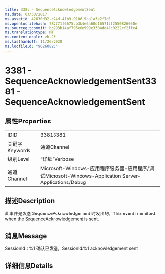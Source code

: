 ```yaml
---
title: 3381 - SequenceAcknowledgementSent
ms.date: 03/30/2017
ms.assetid: 42630d32-c24d-41b9-9106-9ca1a3e2f7d8
ms.openlocfilehash: 782771f6675cb3b4e6a60d16571bf2550826050e
ms.sourcegitcommit: bc293b14af795e0e999e3304dd40c0222cf2ffe4
ms.translationtype: MT
ms.contentlocale: zh-CN
ms.lasthandoff: 11/26/2020
ms.locfileid: "96260821"
---
```

# <a name="3381---sequenceacknowledgementsent"></a><span data-ttu-id="e1722-102">3381 - SequenceAcknowledgementSent</span><span class="sxs-lookup"><span data-stu-id="e1722-102">3381 - SequenceAcknowledgementSent</span></span>

## <a name="properties"></a><span data-ttu-id="e1722-103">属性</span><span class="sxs-lookup"><span data-stu-id="e1722-103">Properties</span></span>  
  
|||  
|-|-|  
|<span data-ttu-id="e1722-104">ID</span><span class="sxs-lookup"><span data-stu-id="e1722-104">ID</span></span>|<span data-ttu-id="e1722-105">3381</span><span class="sxs-lookup"><span data-stu-id="e1722-105">3381</span></span>|  
|<span data-ttu-id="e1722-106">关键字</span><span class="sxs-lookup"><span data-stu-id="e1722-106">Keywords</span></span>|<span data-ttu-id="e1722-107">通道</span><span class="sxs-lookup"><span data-stu-id="e1722-107">Channel</span></span>|  
|<span data-ttu-id="e1722-108">级别</span><span class="sxs-lookup"><span data-stu-id="e1722-108">Level</span></span>|<span data-ttu-id="e1722-109">“详细”</span><span class="sxs-lookup"><span data-stu-id="e1722-109">Verbose</span></span>|  
|<span data-ttu-id="e1722-110">通道</span><span class="sxs-lookup"><span data-stu-id="e1722-110">Channel</span></span>|<span data-ttu-id="e1722-111">Microsoft-Windows-应用程序服务器-应用程序/调试</span><span class="sxs-lookup"><span data-stu-id="e1722-111">Microsoft-Windows-Application Server-Applications/Debug</span></span>|  
  
## <a name="description"></a><span data-ttu-id="e1722-112">描述</span><span class="sxs-lookup"><span data-stu-id="e1722-112">Description</span></span>  

 <span data-ttu-id="e1722-113">此事件是发送 SequenceAcknowledgement 时发出的。</span><span class="sxs-lookup"><span data-stu-id="e1722-113">This event is emitted when the SequenceAcknowledgement is sent.</span></span>  
  
## <a name="message"></a><span data-ttu-id="e1722-114">消息</span><span class="sxs-lookup"><span data-stu-id="e1722-114">Message</span></span>  

 <span data-ttu-id="e1722-115">SessionId：%1 确认已发送。</span><span class="sxs-lookup"><span data-stu-id="e1722-115">SessionId:%1 acknowledgement sent.</span></span>  
  
## <a name="details"></a><span data-ttu-id="e1722-116">详细信息</span><span class="sxs-lookup"><span data-stu-id="e1722-116">Details</span></span>
